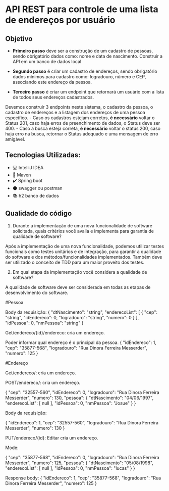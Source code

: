 
# API REST para controle de uma lista de endereços por usuário

## Objetivo

* **Primeiro passo** deve ser a construção de um cadastro de pessoas, sendo obrigatório dados como: nome e data de nascimento. Construir a API em um banco de dados local

* **Segundo passo** é criar um cadastro de endereços, sendo obrigatório dados mínimos para cadastro como: logradouro, número e CEP, associando este endereço da pessoa.

* **Terceiro passo** é criar um endpoint que retornará um usuário com a lista de todos seus endereços cadastrados.

Devemos construir 3 endpoints neste sistema, o cadastro da pessoa, o cadastro de endereços e a listagem dos endereços de uma pessoa específico.
\- Caso os cadastros estejam corretos, **é necessário** voltar o Status 201, caso haja erros de preenchimento de dados, o Status deve ser 400.
\- Caso a busca esteja correta, **é necessário** voltar o status 200, caso haja erro na busca, retornar o Status adequado e uma mensagem de erro amigável.

## Tecnologias Utilizadas:

* :computer: IntelliJ IDEA 
* :space_invader: Maven
* :heavy_check_mark: Spring boot 
* :black_circle: swagger ou postman
* :books: h2 banco de dados

## Qualidade do código
1.	Durante a implementação de uma nova funcionalidade de software solicitada, quais critérios você avalia e implementa para garantia de qualidade de software?

Após a implementação de uma nova funcionalidade, podemos utilizar testes funcionais como testes unitários e de integração, para garantir a qualidade do software e dos métodos/funcionalidades implementados. Também deve ser utilizado o conceito de TDD para um maior proveito dos testes.

2. Em qual etapa da implementação você considera a qualidade de software?

A qualidade de software deve ser considerada em todas as etapas de desenvolvimento do software.


#Pessoa

Body da requisição:
{
"dtNascimento": "string",
"enderecoList": [
{
"cep": "string",
"idEndereco": 0,
"logradouro": "string",
"numero": 0
}
],
"idPessoa": 0,
"nmPessoa": "string"
}


Get/endereco/{id}/endereco: cria um endereço.

Poder informar qual endereço é o principal da pessoa.
{
"idEndereco": 1,
"cep": "35877-568",
"logradouro": "Rua Dinora Ferreira Messerder",
"numero": 125
}





#Endereço

Get/endereco/: cria um endereço.



POST/endereco/: cria um endereço.

{
"cep": "32557-560",
"idEndereco": 0,
"logradouro": "Rua Dinora Ferreira Messerder",
"numero": 130,
"pessoa": {
"dtNascimento": "04/06/1997",
"enderecoList": [
null
],
"idPessoa": 0,
"nmPessoa": "Josue"
}
}

Body da requisição:

{
"idEndereco": 1,
"cep": "32557-560",
"logradouro": "Rua Dinora Ferreira Messerder",
"numero": 130
}

PUT/endereco/{id}: Editar cria um endereço.

Mode:

{
"cep": "35877-568",
"idEndereco": 0,
"logradouro": "Rua Dinora Ferreira Messerder",
"numero": 125,
"pessoa": {
"dtNascimento": "05/08/1998",
"enderecoList": [
null
],
"idPessoa": 0,
"nmPessoa": "lucas"
}
}

Response body:
{
"idEndereco": 1,
"cep": "35877-568",
"logradouro": "Rua Dinora Ferreira Messerder",
"numero": 125
}









